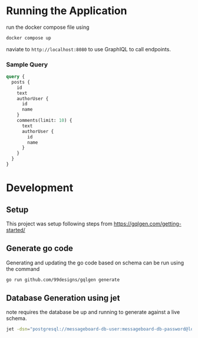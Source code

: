 # Running the Application

run the docker compose file using 

```bash
docker compose up
```

naviate to `http://localhost:8080` to use GraphIQL to call endpoints.

### Sample Query

```graphql
query {
  posts {
    id
    text
    authorUser {
      id
      name
    }
    comments(limit: 10) {
      text
      authorUser {
        id
        name
      }
    }
  }
}
```

# Development

## Setup

This project was setup following steps from https://gqlgen.com/getting-started/ 

## Generate go code

Generating and updating the go code based on schema can be run using the command

```bash
go run github.com/99designs/gqlgen generate
```

## Database Generation using jet

note requires the database be up and running to generate against a live schema.

```bash
jet -dsn="postgresql://messageboard-db-user:messageboard-db-password@localhost:5432/messageboardDB?sslmode=disable" -path=./.gen
```




